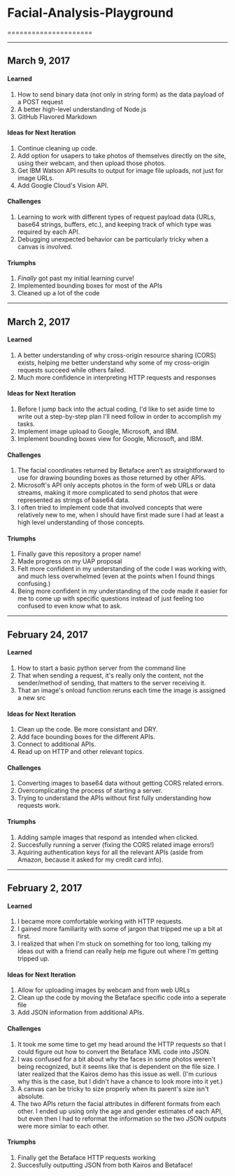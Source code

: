 # Facial-Analysis-Playground
=====================

------------------------------
## **March 9, 2017**
#### Learned
1. How to send binary data (not only in string form) as the data payload of a POST request
2. A better high-level understanding of Node.js
3. GitHub Flavored Markdown

#### Ideas for Next Iteration
1. Continue cleaning up code.
2. Add option for usapers to take photos of themselves directly on the site, using their webcam, and then upload those photos.
3. Get IBM Watson API results to output for image file uploads, not just for image URLs.
4. Add Google Cloud's Vision API.

#### Challenges
1. Learning to work with different types of request payload data (URLs, base64 strings, buffers, etc.), and keeping track of which type was required by each API.
2. Debugging unexpected behavior can be particularly tricky when a canvas is involved.

#### Triumphs
1. _Finally_ got past my initial learning curve!
2. Implemented bounding boxes for most of the APIs
3. Cleaned up a lot of the code

------------------------------
## **March 2, 2017**
#### Learned
1. A better understanding of why cross-origin resource sharing (CORS) exists, helping me better understand why some of my cross-origin requests succeed while others failed.
2. Much more confidence in interpreting HTTP requests and responses

#### Ideas for Next Iteration
1. Before I jump back into the actual coding, I'd like to set aside time to write out a step-by-step plan I'll need follow in order to accomplish my tasks.
2. Implement image upload to Google, Microsoft, and IBM.
3. Implement bounding boxes view for Google, Microsoft, and IBM.

#### Challenges
1. The facial coordinates returned by Betaface aren't as straightforward to use for drawing bounding boxes as those returned by other APIs.
2. Microsoft's API only accepts photos in the form of web URLs or data streams, making it more complicated to send photos that were represented as strings of base64 data.
3. I often tried to implement code that involved concepts that were relatively new to me, when I should have first made sure I had at least a high level understanding of those concepts. 

#### Triumphs
1. Finally gave this repository a proper name!  
2. Made progress on my UAP proposal 
3. Felt more confident in my understanding of the code I was working with, and much less overwhelmed (even at the points when I found things confusing.)
4. Being more confident in my understanding of the code made it easier for me to come up with specific questions instead of just feeling too confused to even know what to ask. 

------------------------------
## **February 24, 2017**
#### Learned
1. How to start a basic python server from the command line
2. That when sending a request, it's really only the content, not the sender/method of sending, that matters to the server receiving it.
3. That an image's onload function reruns each time the image is assigned a new src

#### Ideas for Next Iteration
1. Clean up the code. Be more consistant and DRY.
2. Add face bounding boxes for the different APIs.
3. Connect to additional APIs.
4. Read up on HTTP and other relevant topics.

#### Challenges
1. Converting images to base64 data without getting CORS related errors.
2. Overcomplicating the process of starting a server.
2. Trying to understand the APIs without first fully understanding how requests work.

#### Triumphs
1. Adding sample images that respond as intended when clicked.
2. Succesfully running a server (fixing the CORS related image errors!)
3. Aquiring authentication keys for all the relevant APIs (aside from Amazon, because it asked for my credit card info).

------------------------------
## **February 2, 2017**
#### Learned
1. I became more comfortable working with HTTP requests.
2. I gained more familiarity with some of jargon that tripped me up a bit at first.
3. I realized that when I'm stuck on something for too long, talking my ideas out with a friend can really help me figure out where I'm getting tripped up.

#### Ideas for Next Iteration
1. Allow for uploading images by webcam and from web URLs
2. Clean up the code by moving the Betaface specific code into a seperate file
3. Add JSON information from additional APIs.

#### Challenges
1. It took me some time to get my head around the HTTP requests so that I could figure out how to convert the Betaface XML code into JSON.
2. I was confused for a bit about why the faces in some photos weren't being recognized, but it seems like that is dependent on the file size. I later realized that the Kairos demo has this issue as well. (I'm curious why this is the case, but I didn't have a chance to look more into it yet.)
3. A canvas can be tricky to size properly when its parent's size isn't absolute.
4. The two APIs return the facial attributes in different formats from each other. I ended up using only the age and gender estimates of each API, but even then I had to reformat the information so the two JSON outputs were more simlar to each other.

#### Triumphs
1. Finally get the Betaface HTTP requests working
2. Succesfully outputting JSON from both Kairos and Betaface! 

